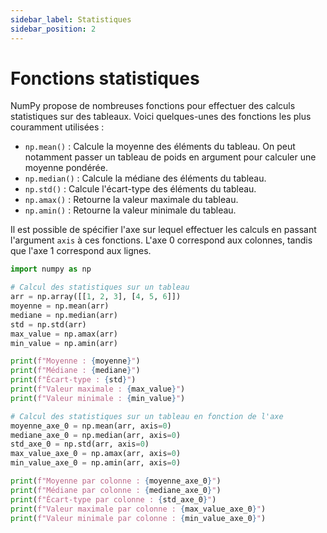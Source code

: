 ```yaml
---
sidebar_label: Statistiques
sidebar_position: 2
---
```


# Fonctions statistiques

NumPy propose de nombreuses fonctions pour effectuer des calculs statistiques
sur des tableaux. Voici quelques-unes des fonctions les plus couramment
utilisées :

- `np.mean()` : Calcule la moyenne des éléments du tableau. On peut notamment passer un
  tableau de poids en argument pour calculer une moyenne pondérée.
- `np.median()` : Calcule la médiane des éléments du tableau.
- `np.std()` : Calcule l'écart-type des éléments du tableau.
- `np.amax()` : Retourne la valeur maximale du tableau.
- `np.amin()` : Retourne la valeur minimale du tableau.

Il est possible de spécifier l'axe sur lequel effectuer les calculs en passant
l'argument `axis` à ces fonctions. L'axe 0 correspond aux colonnes, tandis que
l'axe 1 correspond aux lignes.

```python linenums="1"
import numpy as np

# Calcul des statistiques sur un tableau
arr = np.array([[1, 2, 3], [4, 5, 6]])
moyenne = np.mean(arr)
mediane = np.median(arr)
std = np.std(arr)
max_value = np.amax(arr)
min_value = np.amin(arr)

print(f"Moyenne : {moyenne}")
print(f"Médiane : {mediane}")
print(f"Écart-type : {std}")
print(f"Valeur maximale : {max_value}")
print(f"Valeur minimale : {min_value}")

# Calcul des statistiques sur un tableau en fonction de l'axe
moyenne_axe_0 = np.mean(arr, axis=0)
mediane_axe_0 = np.median(arr, axis=0)
std_axe_0 = np.std(arr, axis=0)
max_value_axe_0 = np.amax(arr, axis=0)
min_value_axe_0 = np.amin(arr, axis=0)

print(f"Moyenne par colonne : {moyenne_axe_0}")
print(f"Médiane par colonne : {mediane_axe_0}")
print(f"Écart-type par colonne : {std_axe_0}")
print(f"Valeur maximale par colonne : {max_value_axe_0}")
print(f"Valeur minimale par colonne : {min_value_axe_0}")
```
